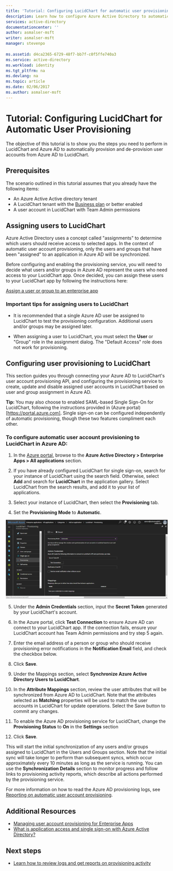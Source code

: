 ```yaml
---
title: 'Tutorial: Configuring LucidChart for automatic user provisioning with Azure Active Directory | Microsoft Docs'
description: Learn how to configure Azure Active Directory to automatically provision and de-provision user accounts to LucidChart.
services: active-directory
documentationcenter: ''
author: asmalser-msft
writer: asmalser-msft
manager: stevenpo

ms.assetid: d4ca2365-6729-48f7-bb7f-c0f5ffe740a3
ms.service: active-directory
ms.workload: identity
ms.tgt_pltfrm: na
ms.devlang: na
ms.topic: article
ms.date: 02/06/2017
ms.author: asmalser-msft
---
```


# Tutorial: Configuring LucidChart for Automatic User Provisioning


The objective of this tutorial is to show you the steps you need to perform in LucidChart and Azure AD to automatically provision and de-provision user accounts from Azure AD to LucidChart. 

## Prerequisites

The scenario outlined in this tutorial assumes that you already have the following items:

*   An Azure Active Active directory tenant
*   A LucidChart tenant with the [Business plan](https://www.lucidchart.com/user/117598685#/subscriptionLevel) or better enabled 
*   A user account in LucidChart with Team Admin permissions 

## Assigning users to LucidChart

Azure Active Directory uses a concept called "assignments" to determine which users should receive access to selected apps. In the context of automatic user account provisioning, only the users and groups that have been "assigned" to an application in Azure AD will be synchronized. 

Before configuring and enabling the provisioning service, you will need to decide what users and/or groups in Azure AD represent the users who need access to your LucidChart app. Once decided, you can assign these users to your LucidChart app by following the instructions here:

[Assign a user or group to an enterprise app](active-directory-coreapps-assign-user-azure-portal.md)

### Important tips for assigning users to LucidChart

*	It is recommended that a single Azure AD user be assigned to LucidChart to test the provisioning configuration. Additional users and/or groups may be assigned later.

*	When assigning a user to LucidChart, you must select the **User** or "Group" role in the assignment dialog. The "Default Access" role does not work for provisioning.


## Configuring user provisioning to LucidChart 

This section guides you through connecting your Azure AD to LucidChart's user account provisioning API, and configuring the provisioning service to create, update and disable assigned user accounts in LucidChart based on user and group assignment in Azure AD.

**Tip:** You may also choose to enabled SAML-based Single Sign-On for LucidChart, following the instructions provided in (Azure portal)[https://portal.azure.com]. Single sign-on can be configured independently of automatic provisioning, though these two features compliment each other.


### To configure automatic user account provisioning to LucidChart in Azure AD:


1)	In the [Azure portal](https://portal.azure.com), browse to the **Azure Active Directory > Enterprise Apps > All applications**  section.

2) If you have already configured LucidChart for single sign-on, search for your instance of LucidChart using the search field. Otherwise, select **Add** and search for **LucidChart** in the application gallery. Select LucidChart from the search results, and add it to your list of applications.

3)	Select your instance of LucidChart, then select the **Provisioning** tab.

4)	Set the **Provisioning Mode** to **Automatic**.

![LucidChart Provisioning](./media/active-directory-saas-lucidchart-provisioning-tutorial/LucidChart1.png)

5)	Under the **Admin Credentials** section, input the **Secret Token** generated by your LucidChart's account. 

6) In the Azure portal, click **Test Connection** to ensure Azure AD can connect to your LucidChart app. If the connection fails, ensure your LucidChart account has Team Admin permissions and try step 5 again.

7) Enter the email address of a person or group who should receive provisioning error notifications in the **Notification Email** field, and check the checkbox below.

8) Click **Save**. 

9) Under the Mappings section, select **Synchronize Azure Active Directory Users to LucidChart**.

10) In the **Attribute Mappings** section, review the user attributes that will be synchronized from Azure AD to LucidChart. Note that the attributes selected as **Matching** properties will be used to match the user accounts in LucidChart for update operations. Select the Save button to commit any changes.

11) To enable the Azure AD provisioning service for LucidChart, change the **Provisioning Status** to **On** in the **Settings** section

12) Click **Save**. 

This will start the initial synchronization of any users and/or groups assigned to LucidChart in the Users and Groups section. Note that the initial sync will take longer to perform than subsequent syncs, which occur approximately every 10 minutes as long as the service is running. You can use the **Synchronization Details** section to monitor progress and follow links to provisioning activity reports, which describe all actions performed by the provisioning service.

For more information on how to read the Azure AD provisioning logs, see [Reporting on automatic user account provisioning](https://docs.microsoft.com/en-us/azure/active-directory/active-directory-saas-provisioning-reporting).


## Additional Resources

* [Managing user account provisioning for Enterprise Apps](active-directory-enterprise-apps-manage-provisioning.md)
* [What is application access and single sign-on with Azure Active Directory?](active-directory-appssoaccess-whatis.md)

## Next steps

* [Learn how to review logs and get reports on provisioning activity](active-directory-saas-provisioning-reporting.md)
